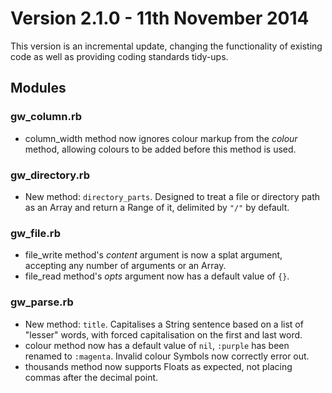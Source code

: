 # Version 2.1.0 - 11th November 2014

This version is an incremental update, changing the functionality of existing code as well as providing coding standards tidy-ups.

## Modules

### gw_column.rb

- column_width method now ignores colour markup from the *colour* method, allowing colours to be added before this method is used.

### gw_directory.rb

- New method: `directory_parts`. Designed to treat a file or directory path as an Array and return a Range of it, delimited by `"/"` by default.

### gw_file.rb

- file_write method's *content* argument is now a splat argument, accepting any number of arguments or an Array.
- file_read method's *opts* argument now has a default value of `{}`.

### gw_parse.rb
- New method: `title`. Capitalises a String sentence based on a list of "lesser" words, with forced capitalisation on the first and last word.
- colour method now has a default value of `nil`, `:purple` has been renamed to `:magenta`. Invalid colour Symbols now correctly error out.
- thousands method now supports Floats as expected, not placing commas after the decimal point.
